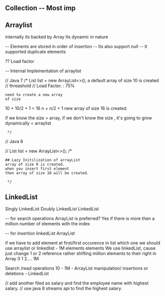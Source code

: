 
## Collection -- Most imp

## Arraylist
internally its backed by Array
Its dynamic in nature

-- Elements are stored in order of insertion
-- Its also support null 
-- It supported duplicate elements 

?? Load factor


-- Internal Implementation of arraylist

// Java 7 /* List list = new ArrayList<>(); a default array of size 10 is created // threashold // Load Factor. : 75%

    need to create a new array
    of size

10 + 10/2 + 1     = 16
n + n/2 + 1
new array of size 16 is created.

if we know the size = array, if we don't know the size , it's going to grow dynamically = arraylist

     */
// Java 8

//  List<Integer> list = new ArrayList<>();
/*

    ## Lazy Initilization of arrayList
    array of size 0 is created.
    when you insert first element
    then array of size 10 will be created.

     */

## LinkedList
Singly LinkedList
Doubly LinkedList
LinkedList



-- for search operations ArrayList is preferred? Yes if there is more then a million number of elements with the index

-- for insertion linkedList ArrayList

if we have to add element at first/first occurence in list which one we should use arraylist or linkedlist - 1M elements elements
We use linkedList, cause just change 1 or 2 reference rather shifting million elements to their right in Array
0 1 2.... 1M

Search /read operations 10 - 1M - ArrayList manipulation/ insertions or deletions - LinkedList

// add another filed as salary and find the employee name with highest salary.
// use java 8 streams api to find the highest salary. 